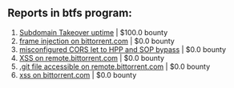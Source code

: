 ## Reports in btfs program:
1. [Subdomain Takeover uptime](https://hackerone.com/reports/824909) | $100.0 bounty
2. [frame injection on bittorrent.com](https://hackerone.com/reports/846430) | $0.0 bounty
3. [misconfigured CORS let to HPP and SOP bypass](https://hackerone.com/reports/867436) | $0.0 bounty
4. [XSS on remote.bittorrent.com](https://hackerone.com/reports/846397) | $0.0 bounty
5. [.git file accessible on remote.bittorrent.com](https://hackerone.com/reports/846400) | $0.0 bounty
6. [xss on bittorrent.com](https://hackerone.com/reports/846432) | $0.0 bounty